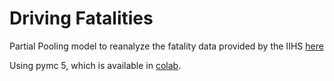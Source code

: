 # Driving Fatalities
Partial Pooling model to reanalyze the fatality data provided by the IIHS [here](https://www.iihs.org/api/datastoredocument/status-report/pdf/55/2)

Using pymc 5, which is available in [colab](https://colab.research.google.com).
